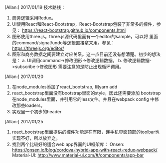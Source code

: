 [Allan:] 2017/01/19
技术路线：
1. 商务逻辑采用Redux。
2. UI使用React和React-Bootstrap，React-Bootstrap包装了非常多的控件，参见：
   https://react-bootstrap.github.io/components.html
3. 图形使用three.js。three.js源代码里面有一个editor的sample，可以将
   里面的command/signal/undo等逻辑直接拿来用。参见：
   https://threejs.org/editor/
4. 图形和商务数据之间要建立对应关系。这一点目前还没有想清楚。初步的想法是：
   a. UI调用command->修改图形->修改逻辑数据。
   b. 修改逻辑数据->subscribe->修改图形
   需要注意的是防止出现循环调用。

[Allan:] 2017/01/20
1. 在node_modules添加了react_bootstrap, 用yarn add
2. react_bootstrap里面没有bootstrap里面的style，因此还需要添加
   bootstrap在node_modules里面，并引用它的less文件。并且在webpack config
   中修改那些loaders。
3. 实现里一个初步的header

[Allan:] 2017/01/25
1. react_bootstrap里面提供的控件功能是在有限，连手机界面顶部的toolbar也
   实现不好，所以放弃之。
2. 找到两个比较好的适合web app界面的UI框架库：
   Onsen: https://onsen.io/blog/cordova-hybrid-app-with-react-redux-webpack/
   Material-UI: http://www.material-ui.com/#/components/app-bar
   



